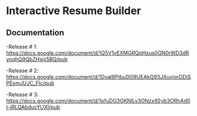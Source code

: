 # Interactive Resume Builder

## Documentation

-Release # 1: https://docs.google.com/document/d/1Q5V1vEXMGRQpHzus0GN0r9tD3dRyoqhQ9QbZHsjs5BQ/pub

-Release # 2: https://docs.google.com/document/d/1Dval8Pibu0l09UEAkQ93JXuvlorDDiSPExmJUJC_FIc/pub

-Release # 3: https://docs.google.com/document/d/1pfuDG3GKNlLy3ONzx92yb3ORhAd0t-jRLQAbducYUXI/pub
